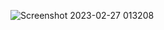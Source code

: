 ![Screenshot 2023-02-27 013208](https://user-images.githubusercontent.com/87444623/221434243-3337f5c7-88ce-4132-b896-1ed1c6c9df71.jpg)
